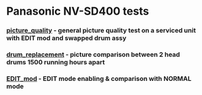 # Panasonic NV-SD400 tests

###  [picture_quality](picture_quality%2FREADME.md) - general picture quality test on a serviced unit with EDIT mod and swapped drum assy

###  [drum_replacement](drum_replacement%2FREADME.md) - picture comparison between 2 head drums 1500 running hours apart

### [EDIT_mod](EDIT_mod%2FREADME.md) - EDIT mode enabling & comparison with NORMAL mode